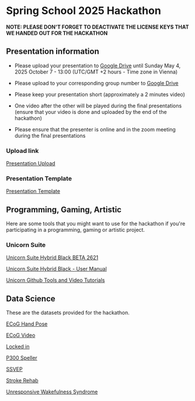 # Spring School 2025 Hackathon

**NOTE: PLEASE DON'T FORGET TO DEACTIVATE THE LICENSE KEYS THAT WE HANDED OUT FOR THE HACKATHON** 

## Presentation information

- Please upload your presentation to [Google Drive](https://drive.google.com/drive/folders/1hIZPrqU63-fOdyZPtKqeAqoV6OLapONT?usp=sharing) until Sunday May 4, 2025  October 7 - 13:00 (UTC/GMT +2 hours - Time zone in Vienna)

- Please upload to your corresponding group number to [Google Drive](https://drive.google.com/drive/folders/1hIZPrqU63-fOdyZPtKqeAqoV6OLapONT?usp=sharing)

- Please keep your presentation short (approximately a 2 minutes video)

- One video after the other will be played during the final presentations (ensure that your video is done and uploaded by the end of the hackathon)

- Please ensure that the presenter is online and in the zoom meeting during the final presentations

### Upload link

[Presentation Upload](https://drive.google.com/drive/folders/1hIZPrqU63-fOdyZPtKqeAqoV6OLapONT?usp=sharing)

### Presentation Template

[Presentation Template ](./Presentation%20Template/template-hackathon-presentation.pptx)

## Programming, Gaming, Artistic

Here are some tools that you might want to use for the hackathon if you're participating in a programming, gaming or artistic project.

### Unicorn Suite

[Unicorn Suite Hybrid Black BETA 2621](https://github.com/unicorn-bi/Unicorn-Suite-Hybrid-Black-User-Manual/releases/download/UnicornSuiteHybridBlackBeta124002621/Unicorn.Suite.1.24.00.BETA.2621.zip)

[Unicorn Suite Hybrid Black - User Manual](https://github.com/unicorn-bi/Unicorn-Suite-Hybrid-Black-User-Manual)

[Unicorn Github Tools and Video Tutorials](https://github.com/unicorn-bi/Unicorn-Suite-Hybrid-Black)

## Data Science

These are the datasets provided for the hackathon.

[ECoG Hand Pose](https://www.gtec.at/downloads_QyTs23/Hackathon/ecog-hand-pose.rar)

[ECoG Video](https://www.gtec.at/downloads_QyTs23/Hackathon/ecog-video.rar)

[Locked in](https://www.gtec.at/downloads_QyTs23/Hackathon/locked-in.rar)

[P300 Speller](https://www.gtec.at/downloads_QyTs23/Hackathon/p300-speller.rar)

[SSVEP](https://www.gtec.at/downloads_QyTs23/Hackathon/ssvep.rar)

[Stroke Rehab](https://www.gtec.at/downloads_QyTs23/Hackathon/stroke-rehab.rar)

[Unresponsive Wakefulness Syndrome](https://www.gtec.at/downloads_QyTs23/Hackathon/unresponsive-wakefulness-syndrome.rar)